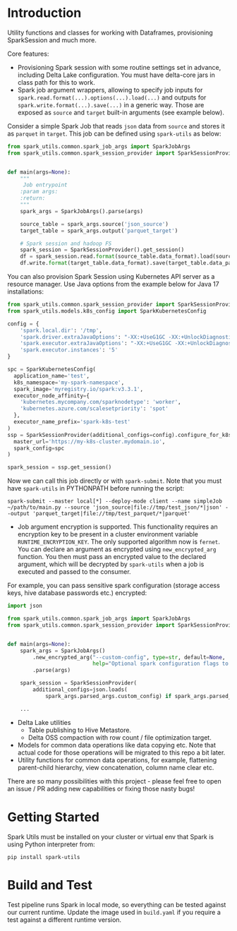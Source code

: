# Introduction

Utility functions and classes for working with Dataframes, provisioning SparkSession and much more.

Core features:

- Provisioning Spark session with some routine settings set in advance, including Delta Lake configuration. You must
  have delta-core jars in class path for this to work.
- Spark job argument wrappers, allowing to specify job inputs for `spark.read.format(...).options(...).load(...)` and
  outputs for `spark.write.format(...).save(...)` in a generic way. Those are exposed as `source` and `target` built-in
  arguments (see example below).

Consider a simple Spark Job that reads `json` data from `source` and stores it as `parquet` in `target`. This job can be
defined using `spark-utils` as below:

```python
from spark_utils.common.spark_job_args import SparkJobArgs
from spark_utils.common.spark_session_provider import SparkSessionProvider


def main(args=None):
    """
     Job entrypoint
    :param args:
    :return:
    """
    spark_args = SparkJobArgs().parse(args)

    source_table = spark_args.source('json_source')
    target_table = spark_args.output('parquet_target')

    # Spark session and hadoop FS
    spark_session = SparkSessionProvider().get_session()
    df = spark_session.read.format(source_table.data_format).load(source_table.data_path)
    df.write.format(target_table.data_format).save(target_table.data_path)
```

You can also provision Spark Session using Kubernetes API server as a resource manager. Use Java options from the
example below for Java 17 installations:

```python
from spark_utils.common.spark_session_provider import SparkSessionProvider
from spark_utils.models.k8s_config import SparkKubernetesConfig

config = {
    'spark.local.dir': '/tmp',
    'spark.driver.extraJavaOptions': "-XX:+UseG1GC -XX:+UnlockDiagnosticVMOptions -XX:InitiatingHeapOccupancyPercent=35 -XX:OnOutOfMemoryError='kill -9 %p' -XX:+IgnoreUnrecognizedVMOptions --add-opens=java.base/java.lang=ALL-UNNAMED --add-opens=java.base/java.lang.invoke=ALL-UNNAMED --add-opens=java.base/java.lang.reflect=ALL-UNNAMED --add-opens=java.base/java.io=ALL-UNNAMED --add-opens=java.base/java.net=ALL-UNNAMED --add-opens=java.base/java.nio=ALL-UNNAMED --add-opens=java.base/java.util=ALL-UNNAMED --add-opens=java.base/java.util.concurrent=ALL-UNNAMED --add-opens=java.base/java.util.concurrent.atomic=ALL-UNNAMED --add-opens=java.base/sun.nio.ch=ALL-UNNAMED --add-opens=java.base/sun.nio.cs=ALL-UNNAMED --add-opens=java.base/sun.security.action=ALL-UNNAMED --add-opens=java.base/sun.util.calendar=ALL-UNNAMED --add-opens=java.security.jgss/sun.security.krb5=ALL-UNNAMED --add-opens=java.base/java.util.stream=ALL-UNNAMED",
    'spark.executor.extraJavaOptions': "-XX:+UseG1GC -XX:+UnlockDiagnosticVMOptions -XX:InitiatingHeapOccupancyPercent=35 -XX:OnOutOfMemoryError='kill -9 %p' -XX:+IgnoreUnrecognizedVMOptions --add-opens=java.base/java.lang=ALL-UNNAMED --add-opens=java.base/java.lang.invoke=ALL-UNNAMED --add-opens=java.base/java.lang.reflect=ALL-UNNAMED --add-opens=java.base/java.io=ALL-UNNAMED --add-opens=java.base/java.net=ALL-UNNAMED --add-opens=java.base/java.nio=ALL-UNNAMED --add-opens=java.base/java.util=ALL-UNNAMED --add-opens=java.base/java.util.concurrent=ALL-UNNAMED --add-opens=java.base/java.util.concurrent.atomic=ALL-UNNAMED --add-opens=java.base/sun.nio.ch=ALL-UNNAMED --add-opens=java.base/sun.nio.cs=ALL-UNNAMED --add-opens=java.base/sun.security.action=ALL-UNNAMED --add-opens=java.base/sun.util.calendar=ALL-UNNAMED --add-opens=java.security.jgss/sun.security.krb5=ALL-UNNAMED --add-opens=java.base/java.util.stream=ALL-UNNAMED",
    'spark.executor.instances': '5'
}

spc = SparkKubernetesConfig(
  application_name='test',
  k8s_namespace='my-spark-namespace',
  spark_image='myregistry.io/spark:v3.3.1',
  executor_node_affinity={
    'kubernetes.mycompany.com/sparknodetype': 'worker', 
    'kubernetes.azure.com/scalesetpriority': 'spot'
  },
  executor_name_prefix='spark-k8s-test'
)
ssp = SparkSessionProvider(additional_configs=config).configure_for_k8s(
  master_url='https://my-k8s-cluster.mydomain.io',
  spark_config=spc
)

spark_session = ssp.get_session()
```

Now we can call this job directly or with `spark-submit`. Note that you must have `spark-utils` in PYTHONPATH before
running the script:

```commandline
spark-submit --master local[*] --deploy-mode client --name simpleJob ~/path/to/main.py --source 'json_source|file://tmp/test_json/*|json' --output 'parquet_target|file://tmp/test_parquet/*|parquet'
```

- Job argument encryption is supported. This functionality requires an encryption key to be present in a cluster
  environment variable `RUNTIME_ENCRYPTION_KEY`. The only supported algorithm now is `fernet`. You can declare an
  argument as encrypted using `new_encrypted_arg` function. You then must pass an encrypted value to the declared
  argument, which will be decrypted by `spark-utils` when a job is executed and passed to the consumer.

For example, you can pass sensitive spark configuration (storage access keys, hive database passwords etc.) encrypted:

```python
import json

from spark_utils.common.spark_job_args import SparkJobArgs
from spark_utils.common.spark_session_provider import SparkSessionProvider


def main(args=None):
    spark_args = SparkJobArgs()
        .new_encrypted_arg("--custom-config", type=str, default=None,
                           help="Optional spark configuration flags to pass. Will be treated as an encrypted value.")
        .parse(args)

    spark_session = SparkSessionProvider(
        additional_configs=json.loads(
            spark_args.parsed_args.custom_config) if spark_args.parsed_args.custom_config else None).get_session()

    ...
```

- Delta Lake utilities
    - Table publishing to Hive Metastore.
    - Delta OSS compaction with row count / file optimization target.
- Models for common data operations like data copying etc. Note that actual code for those operations will be migrated
  to this repo a bit later.
- Utility functions for common data operations, for example, flattening parent-child hierarchy, view concatenation,
  column name clear etc.

There are so many possibilities with this project - please feel free to open an issue / PR adding new capabilities or
fixing those nasty bugs!

# Getting Started

Spark Utils must be installed on your cluster or virtual env that Spark is using Python interpreter from:

```commandline
pip install spark-utils
```

# Build and Test

Test pipeline runs Spark in local mode, so everything can be tested against our current runtime. Update the image used
in `build.yaml` if you require a test against a different runtime version.

